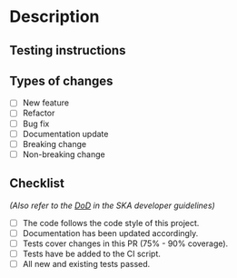 <!-- The title in the field above should: -->
<!--   1. Start with the JIRA ticket number (if possible) -->
<!--   2. Provide a short summary of the key change or changes for this PR -->

# Description

<!-- Describe your changes in more detail in this section. -->
<!-- Describe what was changed and why, this does not need to be a long -->
<!-- description but should help the reviewer know what you have done. -->

## Testing instructions

<!-- Describe how the code in the PR can be tested. -->

<!-- If all tests are already being run on the CI environment it is -->
<!-- to simply describe where to find the test output relevant this change. -->
<!-- If the change is not yet tested by the CI, please add instructions -->
<!-- so that the reviewer knows how to verify the change in the PR. -->

## Types of changes

<!-- What types of changes does this PR introduce? -->
<!-- Put an 'x' in all of the boxes that apply. -->

- [ ] New feature
- [ ] Refactor
- [ ] Bug fix
- [ ] Documentation update
- [ ] Breaking change
- [ ] Non-breaking change

## Checklist

<!-- Put and 'x' in the boxes that apply. -->

*(Also refer to the [DoD](https://developerskatelescopeorg.readthedocs.io/en/latest/agile_practices/definition_of_done.html) in the SKA developer guidelines)*

- [ ] The code follows the code style of this project.
- [ ] Documentation has been updated accordingly.
- [ ] Tests cover changes in this PR (75% - 90% coverage).
- [ ] Tests have be added to the CI script.
- [ ] All new and existing tests passed.
